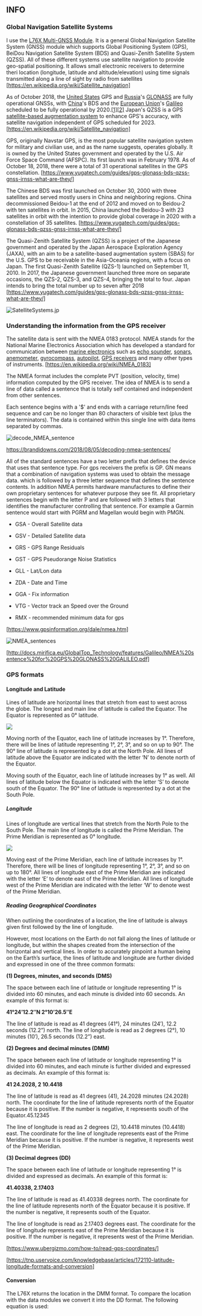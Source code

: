 ## INFO



### Global Navigation Satellite Systems



I use the [L76X Multi-GNSS Module](https://www.waveshare.com/l76x-gps-module.htm). It is a general Global Navigation Satellite System (GNSS) module which supports Global Positioning System (GPS), BeiDou Navigation Satellite System (BDS) and Quasi-Zenith Satellite System (QZSS). All of these different systems use satellite navigation to provide geo-spatial positioning. It allows small electronic receivers to determine theri location (longitude, latitude and altitude/elevation) using time signals transmitted along a line of sight by radio from satellites [https://en.wikipedia.org/wiki/Satellite_navigation]

As of October 2018, the [United States](https://en.wikipedia.org/wiki/United_States) GPS and [Russia](https://en.wikipedia.org/wiki/Russia)'s [GLONASS](https://en.wikipedia.org/wiki/GLONASS) are fully operational GNSSs, with [China](https://en.wikipedia.org/wiki/China)'s BDS and the [European Union](https://en.wikipedia.org/wiki/European_Union)'s [Galileo](https://en.wikipedia.org/wiki/Galileo_(satellite_navigation)) scheduled to be fully operational by 2020.[[1\]](https://en.wikipedia.org/wiki/Satellite_navigation#cite_note-autogenerated1-1)[[2\]](https://en.wikipedia.org/wiki/Satellite_navigation#cite_note-autogenerated2-2) Japan's QZSS is a GPS [satellite-based augmentation system](https://en.wikipedia.org/wiki/GNSS_augmentation#Satellite-based_augmentation_system) to enhance GPS's accuracy, with satellite navigation independent of GPS scheduled for 2023. [https://en.wikipedia.org/wiki/Satellite_navigation]



GPS, originally Navstar GPS, is the most popular satellite navigation system for military and civilian use, and as the name suggests, operates globally. It is owned by the United States government and operated by the U.S. Air Force Space Command (AFSPC). Its first launch was in February 1978. As of October 18, 2018, there were a total of 31 operational satellites in the GPS constellation. [https://www.yugatech.com/guides/gps-glonass-bds-qzss-gnss-irnss-what-are-they/]

The Chinese BDS was first launched on October 30, 2000 with three satellites and served mostly users in China and neighboring regions. China decommissioned Beidou-1 at the end of 2012 and moved on to Beidou-2 with ten satellites in orbit. In 2015, China launched the Beidou-3 with 23 satellites in orbit with the intention to provide global coverage in 2020 with a constellation of 35 satellites. [https://www.yugatech.com/guides/gps-glonass-bds-qzss-gnss-irnss-what-are-they/]



The Quasi-Zenith Satellite System (QZSS) is a project of the Japanese government and operated by the Japan Aerospace Exploration Agency (JAXA), with an aim to be a satellite-based augmentation system (SBAS) 
for the U.S. GPS to be receivable in the Asia-Oceania regions, with a focus on Japan. The first Quasi-Zenith Satellite (QZS-1) launched on September 11, 2010. In 2017, the Japanese government launched three more
on separate occasions, the QZS-2, QZS-3, and QZS-4, bringing the total to four. Japan intends to bring the total number up to seven after 2018  [https://www.yugatech.com/guides/gps-glonass-bds-qzss-gnss-irnss-what-are-they/]





![SatelliteSystems.jp](/home/natalie/Pictures/Selection_084.png)







### Understanding the information from the GPS receiver

The satellite data is sent with the NMEA 0183 protocol. NMEA stands for the National Marine Electronics Association which has developed a standard for communication between [marine electronics](https://en.wikipedia.org/wiki/Marine_electronics) such as [echo sounder](https://en.wikipedia.org/wiki/Echo_sounder), [sonars](https://en.wikipedia.org/wiki/Sonar), [anemometer](https://en.wikipedia.org/wiki/Anemometer), [gyrocompass](https://en.wikipedia.org/wiki/Gyrocompass), [autopilot](https://en.wikipedia.org/wiki/Self-steering_gear), [GPS receivers](https://en.wikipedia.org/wiki/GPS_receiver) and many other types of instruments. [https://en.wikipedia.org/wiki/NMEA_0183]



The NMEA format includes the complete PVT (position, velocity, time) information computed by the GPS receiver. The idea of NMEA is to send a line of data called a sentence that is totally self contained and independent from other sentences.

Each sentence begins with a '$' and ends with a carriage return/line feed sequence and can be no longer than 80 characters of visible text (plus the line terminators). The data is contained within this single line with data items separated by commas.



![decode_NMEA_sentence](/home/natalie/Pictures/Selection_086.png)

https://brandidowns.com/2018/08/05/decoding-nmea-sentences/



All of the standard sentences have a two letter prefix that defines the device that uses that sentence type.
For gps receivers the prefix is GP. GN means that a combination of navigation systems was used to obtain the message data. which is followed by a three letter sequence that defines the sentence contents.  In addition NMEA permits hardware manufactures to define their own proprietary sentences for whatever purpose they see fit.  All proprietary sentences begin with the letter P and are followed with 3 letters that identifies the manufacturer controlling that sentence.  For example a Garmin sentence would start with PGRM and Magellan would begin with PMGN.



* GSA - Overall Satellite data
* GSV - Detailed Satellite data
* GRS - GPS Range Residuals
* GST - GPS Pseudorange Noise Statistics



* GLL - Lat/Lon data
* ZDA - Date and Time
* GGA - Fix information
* VTG - Vector track an Speed over the Ground
* RMX - recommended minimum data for gps

[https://www.gpsinformation.org/dale/nmea.htm]



![NMEA_sentences](/home/natalie/Pictures/Selection_085.png)

[http://docs.mirifica.eu/GlobalTop_Technology/features/Galileo/NMEA%20sentence%20for%20GPS%20GLONASS%20GALILEO.pdf]



### GPS formats

#### Longitude and Latitude

Lines of latitude are horizontal lines that stretch from east to west  across the globe. The longest and main line of latitude is called the  Equator. The Equator is represented as 0° latitude.

![](/home/natalie/Pictures/Selection_088.png)

Moving  north of the Equator, each line of latitude increases by 1°. Therefore,  there will be lines of latitude representing 1°, 2°, 3°, and so on up  to 90°. The 90°  line of latitude is represented by a dot at the North Pole. All  lines of latitude above the Equator are indicated with the letter ‘N’ to  denote north of the Equator.

Moving south of the Equator, each line of latitude  increases by 1° as well. All lines of  latitude below the Equator is indicated with the letter ‘S’ to denote  south of the Equator. The 90° line of  latitude is represented by a dot at the South Pole.



##### Longitude

Lines of longitude are vertical lines that stretch from the North Pole  to the South Pole. The main line of longitude is called the Prime  Meridian. The Prime Meridian is represented as 0° longitude.

![](/home/natalie/Pictures/Selection_087.png)

Moving  east of the Prime Meridian, each line of latitude increases by 1°.  Therefore, there will be lines of longitude representing 1°, 2°, 3°, and  so on up to 180°. 
All lines  of longitude east of the Prime Meridian are indicated with the letter  ‘E’ to denote east of the Prime Meridian. All lines of longitude west of the Prime Meridian  are indicated with the letter ‘W’ to denote west of the Prime Meridian. 



##### Reading Geographical Coordinates

When outlining the coordinates of a location, the line of latitude is always given first followed by the line of longitude.

However, most locations on the Earth do not fall along the lines of  latitude or longitude, but within the shapes created from the  intersection of the horizontal and vertical lines. In order to  accurately pinpoint a human being on the Earth’s surface, the lines of  latitude and longitude are further divided and expressed in one of the  three common formats:

**(1) Degrees, minutes, and seconds (DMS)**

The  space between each line of latitude or longitude representing 1° is  divided into 60 minutes, and each minute is divided into 60 seconds. An  example of this format is:

**41°24’12.2″N   2°10’26.5″E**

The line of latitude is read as 41 degrees (41°), 24 minutes (24′),  12.2 seconds (12.2”) north. The line of longitude is read as 2 degrees  (2°), 10 minutes (10′), 26.5 seconds (12.2”) east.

**(2) Degrees and decimal minutes (DMM)**

The  space between each line of latitude or longitude representing 1° is  divided into 60 minutes, and each minute is further divided and  expressed as decimals. An example of this format is:

**41 24.2028,  2 10.4418**

The  line of latitude is read as 41 degrees (41), 24.2028 minutes (24.2028)  north. The coordinate for the line of latitude represents north of the  Equator because it is positive. If the number is negative, it represents  south of the Equator.45.12345

The line of longitude is read as 2 degrees  (2), 10.4418 minutes (10.4418) east. The coordinate for the line of  longitude represents east of the Prime Meridian because it is positive.  If the number is negative, it represents west of the Prime Meridian.

**(3) Decimal degrees (DD)**

The  space between each line of latitude or longitude representing 1° is  divided and expressed as decimals. An example of this format is:

**41.40338,  2.17403**

The  line of latitude is read as 41.40338 degrees north. The coordinate for  the line of latitude represents north of the Equator because it is  positive. If the number is negative, it represents south of the Equator.

The  line of longitude is read as 2.17403 degrees east. The coordinate for  the line of longitude represents east of the Prime Meridian because it  is positive. If the number is negative, it represents west of the Prime  Meridian.

[https://www.ubergizmo.com/how-to/read-gps-coordinates/]

[https://tnp.uservoice.com/knowledgebase/articles/172110-latitude-longitude-formats-and-conversion]





#### Conversion

The L76X returns the location in the DMM format. To compare the location with the data modules we convert it into the DD format. The following equation is used:



